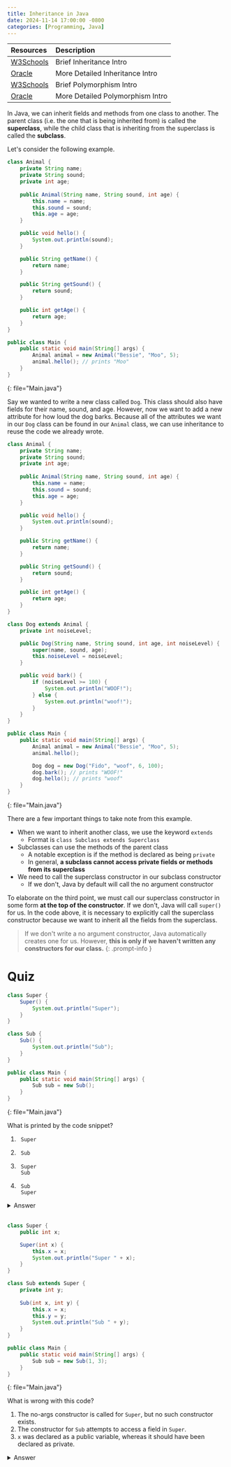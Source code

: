 ```yaml
---
title: Inheritance in Java
date: 2024-11-14 17:00:00 -0800
categories: [Programming, Java]
---
```


| Resources                                                                      | Description                      |
| :----------------------------------------------------------------------------- | :------------------------------- |
| [W3Schools](https://www.w3schools.com/java/java_inheritance.asp)               | Brief Inheritance Intro          |
| [Oracle](https://docs.oracle.com/javase/tutorial/java/IandI/subclasses.html)   | More Detailed Inheritance Intro  |
| [W3Schools](https://www.w3schools.com/java/java_polymorphism.asp)              | Brief Polymorphism Intro         |
| [Oracle](https://docs.oracle.com/javase/tutorial/java/IandI/polymorphism.html) | More Detailed Polymorphism Intro |

In Java, we can inherit fields and methods from one class to another. The parent class
(i.e. the one that is being inherited from) is called the **superclass**, while the child class
that is inheriting from the superclass is called the **subclass**.

Let's consider the following example.

```java
class Animal {
    private String name;
    private String sound;
    private int age;
    
    public Animal(String name, String sound, int age) {
        this.name = name;
        this.sound = sound;
        this.age = age;
    }

    public void hello() {
        System.out.println(sound);
    }

    public String getName() {
        return name;
    }

    public String getSound() {
        return sound;
    }

    public int getAge() {
        return age;
    }
}

public class Main {
    public static void main(String[] args) {
        Animal animal = new Animal("Bessie", "Moo", 5);
        animal.hello(); // prints "Moo"
    }
}
```
{: file="Main.java"}

Say we wanted to write a new class called `Dog`. This class should 
also have fields for their name, sound, and age. However, now we want to
add a new attribute for how loud the dog barks. Because all of the attributes
we want in our `Dog` class can be found in our `Animal` class, we can use inheritance
to reuse the code we already wrote.

```java
class Animal {
    private String name;
    private String sound;
    private int age;
    
    public Animal(String name, String sound, int age) {
        this.name = name;
        this.sound = sound;
        this.age = age;
    }

    public void hello() {
        System.out.println(sound);
    }

    public String getName() {
        return name;
    }

    public String getSound() {
        return sound;
    }

    public int getAge() {
        return age;
    }
}

class Dog extends Animal {
    private int noiseLevel;

    public Dog(String name, String sound, int age, int noiseLevel) {
        super(name, sound, age);
        this.noiseLevel = noiseLevel;
    }

    public void bark() {
        if (noiseLevel >= 100) {
            System.out.println("WOOF!");
        } else {
            System.out.println("woof!");
        }
    }
}

public class Main {
    public static void main(String[] args) {
        Animal animal = new Animal("Bessie", "Moo", 5);
        animal.hello(); 

        Dog dog = new Dog("Fido", "woof", 6, 100);
        dog.bark(); // prints "WOOF!"
        dog.hello(); // prints "woof"
    }
}
```
{: file="Main.java"}

There are a few important things to take note from this example.
- When we want to inherit another class, we use the keyword `extends`
  - Format is `class Subclass extends Superclass`
- Subclasses can use the methods of the parent class
  - A notable exception is if the method is declared as being `private`
  - In general, **a subclass cannot access private fields or methods from its 
superclass**
- We need to call the superclass constructor in our subclass constructor
  - If we don't, Java by default will call the no argument constructor
  
To elaborate on the third point, we must call our superclass constructor in some
form **at the top of the constructor**. If we don't, Java will call `super()` for us.
In the code above, it is necessary to explicitly call the superclass constructor because
we want to inherit all the fields from the superclass.

> If we don't write a no argument constructor, Java automatically creates one for us.
> However, **this is only if we haven't written any constructors for our class.**
{: .prompt-info }

# Quiz

```java
class Super {
    Super() {
        System.out.println("Super");
    }
}

class Sub {
    Sub() {
        System.out.println("Sub");
    }
}

public class Main {
    public static void main(String[] args) {
        Sub sub = new Sub();
    }
}
```
{: file="Main.java"}

What is printed by the code snippet?

1. 
        Super
2. 
        Sub
3. 
        Super
        Sub

4. 
        Sub
        Super

<details>
  <summary>Answer</summary>
  Option 3 is correct. When we call the constructor for <code>Sub</code>, it first implicitly calls the constructor 
  for <code>Super</code>. Thus, it prints <code>Super</code>, then <code>Sub</code>.
</details>

<br>

```java
class Super {
    public int x;

    Super(int x) {
        this.x = x;
        System.out.println("Super " + x);
    }
}

class Sub extends Super {
    private int y;
    
    Sub(int x, int y) {
        this.x = x;
        this.y = y;
        System.out.println("Sub " + y);
    }
}

public class Main {
    public static void main(String[] args) {
        Sub sub = new Sub(1, 3);
    }
}
```
{: file="Main.java"}

What is wrong with this code?

1. The no-args constructor is called for `Super`, but no such constructor exists.
2. The constructor for `Sub` attempts to access a field in `Super`.
3. `x` was declared as a public variable, whereas it should have been declared as private.

<details>
  <summary>Answer</summary>
  <p>Option 1 is correct. If not explicitly called, Java will call the superclass constructor.
  However, because it calls the no-args constructor and no such constructor exists, it results
  in an error.</p>

  <p>Option 2 is wrong because <code>x</code> was declared as a public field, so it was inherited.</p>

  <p>Option 3 is wrong because fields can be public, but generally should be left as private.</p>
</details>
